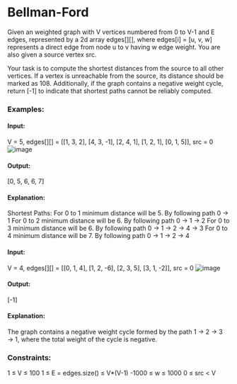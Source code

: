 # Bellman-Ford
Given an weighted graph with V vertices numbered from 0 to V-1 and E edges, represented by a 2d array edges[][], where edges[i] = [u, v, w] represents a direct edge from node u to v having w edge weight. You are also given a source vertex src.

Your task is to compute the shortest distances from the source to all other vertices. If a vertex is unreachable from the source, its distance should be marked as 108. Additionally, if the graph contains a negative weight cycle, return [-1] to indicate that shortest paths cannot be reliably computed.

### Examples:
#### Input: 
V = 5, edges[][] = [[1, 3, 2], [4, 3, -1], [2, 4, 1], [1, 2, 1], [0, 1, 5]], src = 0
![image](https://github.com/user-attachments/assets/63f4cf5c-4c87-4944-b2a2-d4123fcc1d34)
#### Output: 
[0, 5, 6, 6, 7]
#### Explanation:
Shortest Paths:
For 0 to 1 minimum distance will be 5. By following path 0 → 1
For 0 to 2 minimum distance will be 6. By following path 0 → 1  → 2
For 0 to 3 minimum distance will be 6. By following path 0 → 1  → 2 → 4 → 3 
For 0 to 4 minimum distance will be 7. By following path 0 → 1  → 2 → 4

#### Input: 
V = 4, edges[][] = [[0, 1, 4], [1, 2, -6], [2, 3, 5], [3, 1, -2]], src = 0
![image](https://github.com/user-attachments/assets/0387a21d-9591-45af-abe0-a12c5a5b6564)
#### Output:
[-1]
#### Explanation:
The graph contains a negative weight cycle formed by the path 1 → 2 → 3 → 1, where the total weight of the cycle is negative.

### Constraints:
1 ≤ V ≤ 100
1 ≤ E = edges.size() ≤ V*(V-1)
-1000 ≤ w ≤ 1000
0 ≤ src < V


